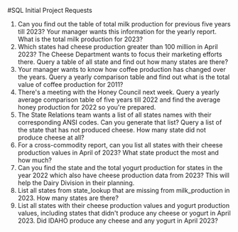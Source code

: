 #SQL Initial Project Requests
1. Can you find out the table of total milk production for previous five years till 2023? Your manager wants this information for the yearly report.
What is the total milk production for 2023?
2. Which states had cheese production greater than 100 million in April 2023? The Cheese Department wants to focus their marketing efforts there. 
Query a table of all state and find out how many states are there?
3. Your manager wants to know how coffee production has changed over the years. 
Query a yearly comparison table and find out what is the total value of coffee production for 2011?
4. There's a meeting with the Honey Council next week. Query a yearly average comparison table of five years till 2022 and find the average honey production for 2022 so you're prepared.
5. The State Relations team wants a list of all states names with their corresponding ANSI codes. Can you generate that list?
Query a list of the state that has not produced cheese. How many state did not produce cheese at all?
6. For a cross-commodity report, can you list all states with their cheese production values in April of 2023?
What state product the most and how much?
7. Can you find the state and the total yogurt production for states in the year 2022 which also have cheese production data from 2023? 
This will help the Dairy Division in their planning.
8. List all states from state_lookup that are missing from milk_production in 2023.
How many states are there?
9. List all states with their cheese production values and yogurt production values, including states that didn't produce any cheese or yogurt in April 2023.
Did IDAHO produce any cheese and any yogurt in April 2023?
